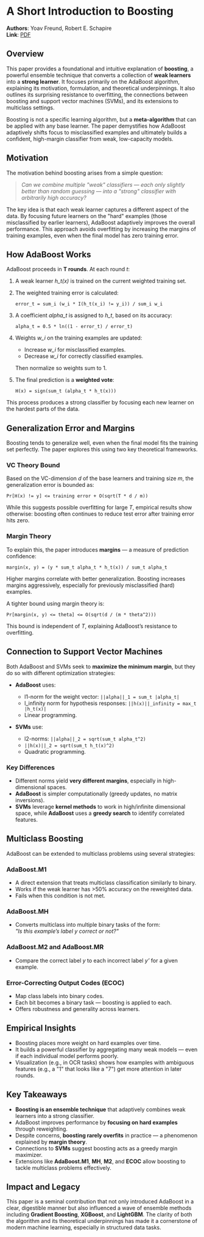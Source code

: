 # A Short Introduction to Boosting  
**Authors**: Yoav Freund, Robert E. Schapire  
**Link**: [PDF](https://cseweb.ucsd.edu/~yfreund/papers/IntroToBoosting.pdf)

## Overview

This paper provides a foundational and intuitive explanation of **boosting**, a powerful ensemble technique that converts a collection of **weak learners** into a **strong learner**. It focuses primarily on the AdaBoost algorithm, explaining its motivation, formulation, and theoretical underpinnings. It also outlines its surprising resistance to overfitting, the connections between boosting and support vector machines (SVMs), and its extensions to multiclass settings.

Boosting is not a specific learning algorithm, but a **meta-algorithm** that can be applied with any base learner. The paper demystifies how AdaBoost adaptively shifts focus to misclassified examples and ultimately builds a confident, high-margin classifier from weak, low-capacity models.

## Motivation

The motivation behind boosting arises from a simple question:

> *Can we combine multiple "weak" classifiers — each only slightly better than random guessing — into a "strong" classifier with arbitrarily high accuracy?*

The key idea is that each weak learner captures a different aspect of the data. By focusing future learners on the "hard" examples (those misclassified by earlier learners), AdaBoost adaptively improves the overall performance. This approach avoids overfitting by increasing the margins of training examples, even when the final model has zero training error.

## How AdaBoost Works

AdaBoost proceeds in **T rounds**. At each round *t*:

1. A weak learner *h_t(x)* is trained on the current weighted training set.
2. The weighted training error is calculated:
   
   `error_t = sum_i (w_i * I(h_t(x_i) != y_i)) / sum_i w_i`

3. A coefficient *alpha_t* is assigned to *h_t*, based on its accuracy:

   `alpha_t = 0.5 * ln((1 - error_t) / error_t)`

4. Weights *w_i* on the training examples are updated:

   - Increase *w_i* for misclassified examples.
   - Decrease *w_i* for correctly classified examples.

   Then normalize so weights sum to 1.

5. The final prediction is a **weighted vote**:

   `H(x) = sign(sum_t (alpha_t * h_t(x)))`

This process produces a strong classifier by focusing each new learner on the hardest parts of the data.

## Generalization Error and Margins

Boosting tends to generalize well, even when the final model fits the training set perfectly. The paper explores this using two key theoretical frameworks.

### VC Theory Bound

Based on the VC-dimension *d* of the base learners and training size *m*, the generalization error is bounded as:

`Pr[H(x) != y] <= training error + O(sqrt(T * d / m))`

While this suggests possible overfitting for large *T*, empirical results show otherwise: boosting often continues to reduce test error after training error hits zero.

### Margin Theory

To explain this, the paper introduces **margins** — a measure of prediction confidence:

`margin(x, y) = (y * sum_t alpha_t * h_t(x)) / sum_t alpha_t`

Higher margins correlate with better generalization. Boosting increases margins aggressively, especially for previously misclassified (hard) examples.

A tighter bound using margin theory is:

`Pr[margin(x, y) <= theta] <= O(sqrt(d / (m * theta^2)))`

This bound is independent of *T*, explaining AdaBoost’s resistance to overfitting.

## Connection to Support Vector Machines

Both AdaBoost and SVMs seek to **maximize the minimum margin**, but they do so with different optimization strategies:

- **AdaBoost** uses:
  - l1-norm for the weight vector: `||alpha||_1 = sum_t |alpha_t|`
  - l_infinity norm for hypothesis responses: `||h(x)||_infinity = max_t |h_t(x)|`
  - Linear programming.

- **SVMs** use:
  - l2-norms: `||alpha||_2 = sqrt(sum_t alpha_t^2)`
  - `||h(x)||_2 = sqrt(sum_t h_t(x)^2)`
  - Quadratic programming.

### Key Differences

- Different norms yield **very different margins**, especially in high-dimensional spaces.
- **AdaBoost** is simpler computationally (greedy updates, no matrix inversions).
- **SVMs** leverage **kernel methods** to work in high/infinite dimensional space, while **AdaBoost** uses a **greedy search** to identify correlated features.

## Multiclass Boosting

AdaBoost can be extended to multiclass problems using several strategies:

### AdaBoost.M1
- A direct extension that treats multiclass classification similarly to binary.
- Works if the weak learner has >50% accuracy on the reweighted data.
- Fails when this condition is not met.

### AdaBoost.MH
- Converts multiclass into multiple binary tasks of the form:  
  *"Is this example’s label y correct or not?"*

### AdaBoost.M2 and AdaBoost.MR
- Compare the correct label *y* to each incorrect label *y’* for a given example.

### Error-Correcting Output Codes (ECOC)
- Map class labels into binary codes.
- Each bit becomes a binary task — boosting is applied to each.
- Offers robustness and generality across learners.

## Empirical Insights

- Boosting places more weight on hard examples over time.
- It builds a powerful classifier by aggregating many weak models — even if each individual model performs poorly.
- Visualization (e.g., in OCR tasks) shows how examples with ambiguous features (e.g., a "1" that looks like a "7") get more attention in later rounds.

## Key Takeaways

- **Boosting is an ensemble technique** that adaptively combines weak learners into a strong classifier.
- AdaBoost improves performance by **focusing on hard examples** through reweighting.
- Despite concerns, **boosting rarely overfits** in practice — a phenomenon explained by **margin theory**.
- Connections to **SVMs** suggest boosting acts as a greedy margin maximizer.
- Extensions like **AdaBoost.M1**, **MH**, **M2**, and **ECOC** allow boosting to tackle multiclass problems effectively.

## Impact and Legacy

This paper is a seminal contribution that not only introduced AdaBoost in a clear, digestible manner but also influenced a wave of ensemble methods including **Gradient Boosting**, **XGBoost**, and **LightGBM**. The clarity of both the algorithm and its theoretical underpinnings has made it a cornerstone of modern machine learning, especially in structured data tasks.

